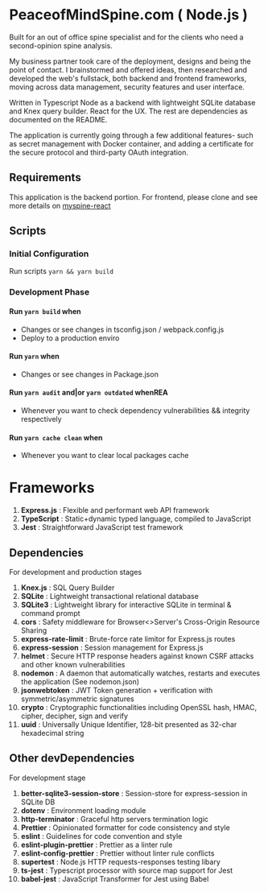 # PeaceofMindSpine.com ( Node.js )

Built for an out of office spine specialist and for the clients who need a second-opinion spine analysis.

My business partner took care of the deployment, designs and being the point of contact. I brainstormed and offered ideas, then researched and developed the web's fullstack, both backend and frontend frameworks, moving across data management, security features and user interface.

Written in Typescript Node as a backend with lightweight SQLite database and Knex query builder. React for the UX. The rest are dependencies as documented on the README.

The application is currently going through a few additional features- such as secret management with Docker container, and adding a certificate for the secure protocol and third-party OAuth integration.

## Requirements
  
  This application is the backend portion.
  For frontend, please clone and see more details on [myspine-react](https://github.com/DreamTechSyndicate/myspine-react)

## Scripts

### Initial Configuration

  Run scripts `yarn && yarn build`

### Development Phase

  #### Run `yarn build` when
  - Changes or see changes in tsconfig.json / webpack.config.js
  - Deploy to a production enviro

  #### Run `yarn` when
  - Changes or see changes in Package.json

  #### Run `yarn audit` and|or `yarn outdated` whenREA
  - Whenever you want to check dependency vulnerabilities && integrity respectively

  #### Run `yarn cache clean` when 
  - Whenever you want to clear local packages cache

# Frameworks
1. **Express.js** : Flexible and performant web API framework
2. **TypeScript** : Static+dynamic typed language, compiled to JavaScript
3. **Jest**       : Straightforward JavaScript test framework

## Dependencies
For development and production stages

1. **Knex.js** : SQL Query Builder
2. **SQLite** : Lightweight transactional relational database
3. **SQLite3** : Lightweight library for interactive SQLite in terminal & command prompt
4. **cors** : Safety middleware for Browser<>Server's Cross-Origin Resource Sharing
5. **express-rate-limit** : Brute-force rate limitor for Express.js routes
6. **express-session** : Session management for Express.js
7. **helmet** : Secure HTTP response headers against known CSRF attacks and other known vulnerabilities
8. **nodemon** : A daemon that automatically watches, restarts and executes the application (See nodemon.json)
9. **jsonwebtoken** : JWT Token generation + verification with symmetric/asymmetric signatures
10. **crypto** : Cryptographic functionalities including OpenSSL hash, HMAC, cipher, decipher, sign and verify
11. **uuid** : Universally Unique Identifier, 128-bit presented as 32-char hexadecimal string

## Other devDependencies
For development stage

1. **better-sqlite3-session-store** : Session-store for express-session in SQLite DB
2. **dotenv** : Environment loading module 
3. **http-terminator** : Graceful http servers termination logic
4. **Prettier** : Opinionated formatter for code consistency and style
5. **eslint** : Guidelines for code convention and style
6. **eslint-plugin-prettier** : Prettier as a linter rule
7. **eslint-config-prettier** : Prettier without linter rule conflicts
8. **supertest** : Node.js HTTP requests-responses testing libary
9. **ts-jest** : Typescript processor with source map support for Jest
10. **babel-jest** : JavaScript Transformer for Jest using Babel
